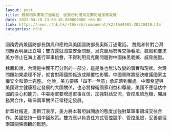 ```yaml
---
layout: post
title: 魏鳳和與奧斯汀通電話　促美勿利用烏克蘭問題抹黑栽贓
date: 2022-04-20 23:50:10.000000000 +08:00
link: https://news.rthk.hk/rthk/ch/component/k2/1644903-20220420.htm
categories: rthk
---
```


國務委員兼國防部長魏鳳和應約與美國國防部長奧斯汀通電話。 魏鳳和針對台灣問題表明嚴正立場；雙方還就海空安全問題、烏克蘭局勢等交換看法，魏鳳和要求美方停止在海上進行軍事挑釁，不得利用烏克蘭問題對中國抹黑栽贓、威脅施壓。

魏鳳和說，台灣是中國不可分割的一部分，這是誰也無法改變的事實和現狀。台灣問題如果處理不好，就會對兩國關係造成顛覆性影響。中國軍隊將堅決維護國家主權安全和領土完整。 他說，美方要將「四不一無意」承諾落到實處。中國希望與美國建立健康穩定發展的大國關係，也必將捍衛國家利益和尊嚴，美國不應低估中國的決心和能力。中美兩軍要增進軍事互信，加強對話交流，管控風險危機，開展務實合作，確保兩軍關係正常穩定發展。 

新華社報道，奧斯汀表示，美方將本著坦誠開放的態度加強對華軍事領域交往合作。美國堅持一個中國政策。雙方應以負責任方式管控競爭、管控風險，妥善處理兩軍關係面臨的難題。
